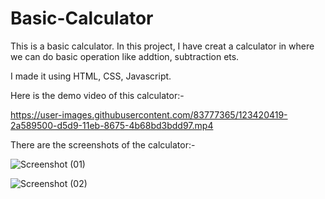 # Basic-Calculator
This is a basic calculator.
In this project, I have creat a calculator in where we can do basic operation like addtion, subtraction ets.

I made it using HTML, CSS, Javascript.

Here is the demo video of this calculator:-

https://user-images.githubusercontent.com/83777365/123420419-2a589500-d5d9-11eb-8675-4b68bd3bdd97.mp4

There are the screenshots of the calculator:-

![Screenshot (01)](https://user-images.githubusercontent.com/83777365/123420439-304e7600-d5d9-11eb-828a-6786f0a669b5.png)

![Screenshot (02)](https://user-images.githubusercontent.com/83777365/123420449-33e1fd00-d5d9-11eb-8810-77faec96aee2.png)
